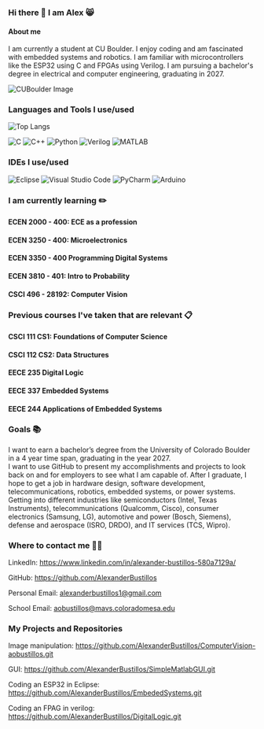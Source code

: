 ### Hi there 👋 I  am Alex 😸
#### About me
I am currently a student at CU Boulder. I enjoy coding and am fascinated with embedded systems and robotics. I am familiar with microcontrollers like the ESP32 using C and FPGAs using Verilog.
I am pursuing a bachelor's degree in electrical and computer engineering, graduating in 2027.

![CUBoulder Image](https://www.cu.edu/sites/default/files/cu-standalone.png)

### Languages and Tools I use/used
![Top Langs](https://github-readme-stats.vercel.app/api/top-langs/?username=AlexanderBustillos&layout=compact)

![C](https://img.shields.io/badge/Code-C-blue?logo=c)
![C++](https://img.shields.io/badge/Code-C++-blue?logo=cplusplus)
![Python](https://img.shields.io/badge/Code-Python-yellow?logo=python)
![Verilog](https://img.shields.io/badge/HDL-Verilog-red)
![MATLAB](https://img.shields.io/badge/Tool-MATLAB-orange?logo=mathworks)

### IDEs I use/used

![Eclipse](https://img.shields.io/badge/Eclipse-FE7A16.svg?style=for-the-badge&logo=Eclipse&logoColor=white)
![Visual Studio Code](https://img.shields.io/badge/Visual%20Studio%20Code-0078d7.svg?style=for-the-badge&logo=visual-studio-code&logoColor=white)
![PyCharm](https://img.shields.io/badge/pycharm-143?style=for-the-badge&logo=pycharm&logoColor=black&color=black&labelColor=green)
![Arduino](https://img.shields.io/badge/-Arduino-00979D?style=for-the-badge&logo=Arduino&logoColor=white)

### I am currently learning ✏️
#### ECEN 2000 - 400: ECE as a profession 
####  ECEN 3250 - 400: Microelectronics
####  ECEN 3350 - 400 Programming Digital Systems
#### ECEN 3810 - 401: Intro to Probability
#### CSCI 496 - 28192: Computer Vision

### Previous courses I've taken that are relevant 📋
#### CSCI 111 CS1: Foundations of Computer Science
#### CSCI 112 CS2: Data Structures
#### EECE 235 Digital Logic
#### EECE 337 Embedded Systems
#### EECE 244 Applications of Embedded Systems


### Goals 📚

I want to earn a bachelor’s degree from the University of Colorado Boulder in a 4 year time span, graduating in the year 2027.  
I want to use GitHub to present my accomplishments and projects to look back on and for employers to see what I am capable of.
After I graduate, I hope to get a job in hardware design, software development, telecommunications, robotics, embedded systems, or power systems. 
Getting into different industries like semiconductors (Intel, Texas Instruments), telecommunications (Qualcomm, Cisco), consumer electronics (Samsung, LG), automotive and power (Bosch, Siemens), defense and aerospace (ISRO, DRDO), and IT services (TCS, Wipro).

### Where to contact me ✍🏻

LinkedIn: https://www.linkedin.com/in/alexander-bustillos-580a7129a/

GitHub: https://github.com/AlexanderBustillos

Personal Email: alexanderbustillos1@gmail.com

School Email: aobustillos@mavs.coloradomesa.edu

### My Projects and Repositories

Image manipulation: https://github.com/AlexanderBustillos/ComputerVision-aobustillos.git

GUI: https://github.com/AlexanderBustillos/SimpleMatlabGUI.git

Coding an ESP32 in Eclipse: https://github.com/AlexanderBustillos/EmbededSystems.git

Coding an FPAG in verilog: https://github.com/AlexanderBustillos/DigitalLogic.git


